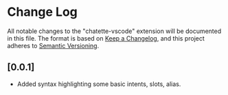 # Change Log

All notable changes to the "chatette-vscode" extension will be documented in this file.
The format is based on [Keep a Changelog](https://keepachangelog.com/en/1.0.0/), and this project adheres to [Semantic Versioning](https://semver.org/spec/v2.0.0.html).


## [0.0.1]

- Added syntax highlighting some basic intents, slots, alias.